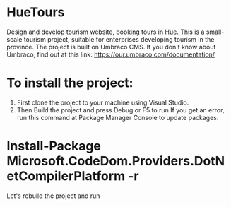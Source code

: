 # HueTours
Design and develop tourism website, booking tours in Hue. This is a small-scale tourism project, suitable for enterprises developing tourism in the province. The project is built on Umbraco CMS.
If you don't know about Umbraco, find out at this link:
https://our.umbraco.com/documentation/
# To install the project:
1. First clone the project to your machine using Visual Studio.
2. Then Build the project and press Debug or F5 to run
If you get an error, run this command at Package Manager Console to update packages:
# Install-Package Microsoft.CodeDom.Providers.DotNetCompilerPlatform -r
Let's rebuild the project and run
